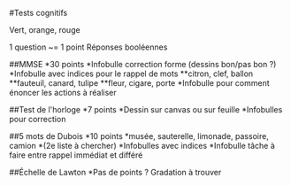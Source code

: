 #Tests cognitifs

Vert, orange, rouge

1 question ~= 1 point
Réponses booléennes

##MMSE
*30 points
*Infobulle correction forme (dessins bon/pas bon ?)
*Infobulle avec indices pour le rappel de mots
**citron, clef, ballon
**fauteuil, canard, tulipe
**fleur, cigare, porte
*Infobulle pour comment énoncer les actions à réaliser

##Test de l'horloge
*7 points
*Dessin sur canvas ou sur feuille
*Infobulles pour correction

##5 mots de Dubois
*10 points
*musée, sauterelle, limonade, passoire, camion
*(2e liste à chercher)
*Infobulles avec indices
*Infobulle tâche à faire entre rappel immédiat et différé

##Échelle de Lawton
*Pas de points ? Gradation à trouver
